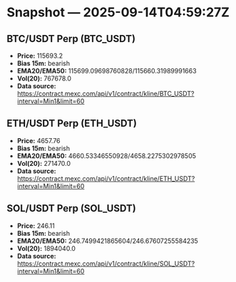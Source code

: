 # Snapshot — 2025-09-14T04:59:27Z

## BTC/USDT Perp (BTC_USDT)
- **Price:** 115693.2
- **Bias 15m:** bearish
- **EMA20/EMA50:** 115699.09698760828/115660.31989991663
- **Vol(20):** 767678.0
- **Data source:** https://contract.mexc.com/api/v1/contract/kline/BTC_USDT?interval=Min1&limit=60

## ETH/USDT Perp (ETH_USDT)
- **Price:** 4657.76
- **Bias 15m:** bearish
- **EMA20/EMA50:** 4660.53346550928/4658.2275302978505
- **Vol(20):** 271470.0
- **Data source:** https://contract.mexc.com/api/v1/contract/kline/ETH_USDT?interval=Min1&limit=60

## SOL/USDT Perp (SOL_USDT)
- **Price:** 246.11
- **Bias 15m:** bearish
- **EMA20/EMA50:** 246.7499421865604/246.67607255584235
- **Vol(20):** 1894040.0
- **Data source:** https://contract.mexc.com/api/v1/contract/kline/SOL_USDT?interval=Min1&limit=60
